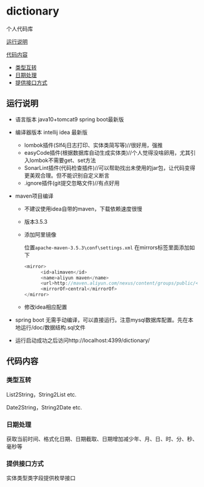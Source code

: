 # dictionary
个人代码库

[运行说明](#运行说明)

[代码内容](#代码内容)

* [类型互转](#类型互转)
* [日期处理](#日期处理)
* [提供接口方式](#提供接口方式)

## 运行说明
- 语言版本 java10+tomcat9  spring boot最新版

- 编译器版本 intellij idea 最新版
    - lombok插件(Slf4j日志打印、实体类简写等)//很好用，强推
    - easyCode插件(根据数据库自动生成实体类)//个人觉得没啥卵用，尤其引入lombok不需要get、set方法
    - SonarLint插件(代码检查插件)//可以帮助找出未使用的jar包，让代码变得更美观合理。但不能识别自定义断言
    - .ignore插件(git提交忽略文件)//有点好用

- maven项目编译

    - 不建议使用idea自带的maven，下载依赖速度很慢

    - 版本3.5.3

    - 添加阿里镜像

        位置`apache-maven-3.5.3\conf\settings.xml` 在mirrors标签里面添加如下

        ```java
        <mirror>
              <id>alimaven</id>
              <name>aliyun maven</name>
              <url>http://maven.aliyun.com/nexus/content/groups/public/</url>
              <mirrorOf>central</mirrorOf>        
        </mirror>
        ```

    - 修改idea相应配置

- spring boot 无需手动编译，可以直接运行。注意mysql数据库配置。先在本地运行/doc/数据结构.sql文件

- 运行启动成功之后访问http://localhost:4399/dictionary/

## 代码内容

### 类型互转

List2String，String2List etc.

Date2String，String2Date etc.

### 日期处理

获取当前时间、格式化日期、日期截取、日期增加减少年、月、日、时、分、秒、毫秒等

### 提供接口方式

实体类型类字段提供枚举接口